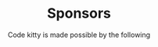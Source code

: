 ---
title: Sponsors
subtitle: Code kitty is made possible by the following
blurb:
  heading: Sponsors
  text: --
    Code Kitty has been made possible by the following sponsors
    - ECMC Foundation
    - Startup Weekend Twin Cities
    - Propel Nonprofits
    - 3M Visting Wizards
    - Amelar Family Foundation
    - Cycling Ladies In Tech
    - The Works Museum
    - The Bakken Museum
    - Wayzata Public Schools
    - Girl Scouts MN
    - Minneapolis Public Schools
    - City of Lakes Americorps
    - Adafruit Industries
    - Google
    - Amazon
    - Digi-key
    - Utepils Brewing
    - Code.org
    - GiveMN
    - and tons of awesome people like you!
---